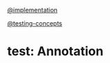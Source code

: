 [@implementation](implementation.md)

[@testing-concepts](../../background/testing-concepts.md)

# test: Annotation
